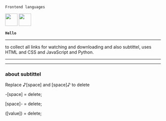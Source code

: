 ```JS
Frontend languages
```
<img style="width: 40px;" src="https://cdn-icons-png.flaticon.com/512/174/174854.png"/>

<img style="width: 40px;" src="https://cdn-icons-png.flaticon.com/512/732/732190.png"/>


__`Hello`__


----

to collect all links for watching and downloading and also subtittel, uses HTML and CSS and JavaScript and Python. 

----




----
### about subtittel

Replace ♪[space] and [space]♪ to delete

-[space] = delete;

[space]- = delete;

([value]) = delete;
